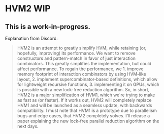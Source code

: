 HVM2 WIP
========

## This is a work-in-progress.

Explanation from Discord:

> HVM2 is an attempt to greatly simplify HVM, while retaining (or, hopefully, improving) its performance. We want to remove constructors and pattern-match in favor of just interaction combinators. This greatly simplifies the implementation, but could affect performance. To regain the performance, we 1. improve memory footprint of interaction combinators by using HVM-like layout, 2. implement supercombinator-based definitions, which allow for lightweight recursive functions, 3. implementing it on GPUs, which is possible with a new lock-free reduction algorithm. So, in short, HVM2 is a major simplification of HVM1, which we're trying to make as fast as (or faster). If it works out, HVM2 will completely replace HVM1 and will be launched as a seamless update, with backwards compatibility. I must note that HVM1 is a prototype due to parallelism bugs and edge cases, that HVM2 completely solves. I'll release a paper explaining the new lock-free parallel reduction algorithm on the next days.
